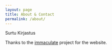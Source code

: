 ```yaml
---
layout: page
title: About & Contact
permalink: /about/
---
```


Surtu Kirjastus

Thanks to the [immaculate](https://github.com/siawyoung/immaculate) project for the website.